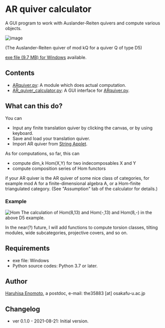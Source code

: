 # AR quiver calculator
A GUI program to work with Auslander-Reiten quivers and compute various objects.

![image](https://media.discordapp.net/attachments/524877289213788171/878482371068981299/unknown.png?width=975&height=631)

(The Auslander-Reiten quiver of mod kQ for a quiver Q of type D5)

[exe file (9.7 MB) for Windows](https://github.com/haruhisa-enomoto/ARquiver/releases/download/v0.1.0/AR_quiver_calculator.exe) available.

## Contents

- [ARquiver.py](ARquiver.py): A module which does actual computation.
- [AR_quiver_calculator.py](AR_quiver_calculator.py): A GUI interface for [ARquiver.py](ARquiver.py).

## What can this do?
You can
- Input any finite translation quiver by clicking the canvas, or by using keyboard.
- Save and load your translation quiver.
- Import AR quiver from [String Applet](https://www.math.uni-bielefeld.de/~jgeuenich/string-applet/).

As for computations, so far, this can

- compute dim_k Hom(X,Y) for two indecomposables X and Y
- compute composition series of Hom functors

if your AR quiver is the AR quiver of some nice class of categories,
for example mod A for a finite-dimensional algebra A, or a Hom-finite triangulated category.
(See "Assumption" tab of the calculator for details.)


### Example
![Hom](https://media.discordapp.net/attachments/524877289213788171/878488400628432937/unknown.png)
The calculation of Hom(8,13) and Hom(-,13) and Hom(8,-) in the above D5 example.


In the near(?) future, I will add functions to compute torsion classes, tilting modules, wide subcategories, projective covers, and so on.

## Requirements

- exe file: Windows
- Python source codes: Python 3.7 or later.

## Author

[Haruhisa Enomoto](http://haruhisa-enomoto.github.io/), a postdoc, e-mail: the35883 [at] osakafu-u.ac.jp

## Changelog
- ver 0.1.0 - 2021-08-21: Initial version.
